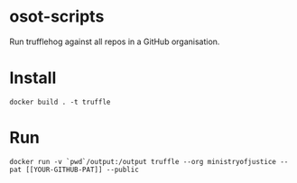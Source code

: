 # osot-scripts
Run trufflehog against all repos in a GitHub organisation.

# Install

```docker build . -t truffle```

# Run

```docker run -v `pwd`/output:/output truffle --org ministryofjustice --pat [[YOUR-GITHUB-PAT]] --public```
